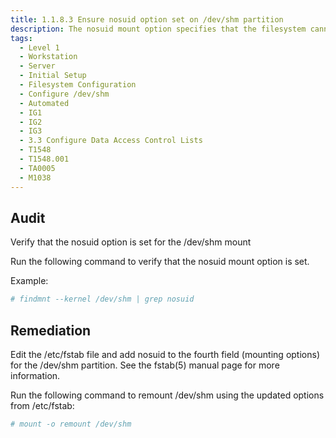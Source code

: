 ```yaml
---
title: 1.1.8.3 Ensure nosuid option set on /dev/shm partition
description: The nosuid mount option specifies that the filesystem cannot contain setuid files.
tags:
  - Level 1
  - Workstation
  - Server
  - Initial Setup
  - Filesystem Configuration
  - Configure /dev/shm
  - Automated
  - IG1
  - IG2
  - IG3
  - 3.3 Configure Data Access Control Lists
  - T1548
  - T1548.001
  - TA0005
  - M1038
---
```


## Audit
Verify that the nosuid option is set for the /dev/shm mount

Run the following command to verify that the nosuid mount option is set.

Example:
```bash
# findmnt --kernel /dev/shm | grep nosuid
```

## Remediation
Edit the /etc/fstab file and add nosuid to the fourth field (mounting options) for the /dev/shm partition. See the fstab(5) manual page for more information.

Run the following command to remount /dev/shm using the updated options from /etc/fstab:
```bash
# mount -o remount /dev/shm
```
